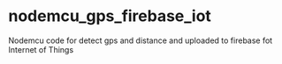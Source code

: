 # nodemcu_gps_firebase_iot
Nodemcu code for detect gps and distance and uploaded to firebase fot Internet of Things
